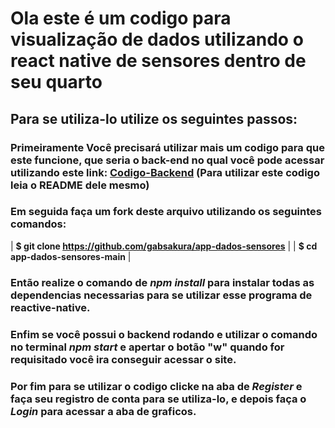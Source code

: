 # Ola este é um codigo para visualização de dados utilizando o react native de sensores dentro de seu quarto 

## Para se utiliza-lo utilize os seguintes passos:

### Primeiramente Você precisará utilizar mais um codigo para que este funcione, que seria o back-end no qual você pode acessar utilizando este link: [Codigo-Backend](https://github.com/gabsakura/2emr-backend-IoT-dados-sensores-main.git) (Para utilizar este codigo leia o README dele mesmo)

### Em seguida faça um fork deste arquivo utilizando os seguintes comandos:
| **$ git clone https://github.com/gabsakura/app-dados-sensores** | 
| **$ cd app-dados-sensores-main** |

### Então realize o comando de *npm install* para instalar todas as dependencias necessarias para se utilizar esse programa de reactive-native.

### Enfim se você possui o backend rodando e utilizar o comando no terminal *npm start* e apertar o botão "w" quando for requisitado você ira conseguir acessar o site.

### Por fim para se utilizar o codigo clicke na aba de *Register* e faça seu registro de conta para se utiliza-lo, e depois faça o *Login* para acessar a aba de graficos.